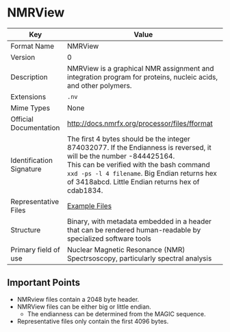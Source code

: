 # NMRView

| Key   | Value  |
| --- | --- |
| Format Name   | NMRView  |
| Version   | 0 |
| Description   | NMRView is a graphical NMR assignment and integration program for proteins, nucleic acids, and other polymers. |
| Extensions    | `.nv` |
| Mime Types    | None |
| Official Documentation    | http://docs.nmrfx.org/processor/files/fformat |
| Identification Signature    | The first 4 bytes should be the integer 874032077.  If the Endianness is reversed, it will be the number -844425164. <BR> This can be verified with the bash command `xxd -ps -l 4 filename`.  Big Endian returns hex of 3418abcd.  Little Endian returns hex of cdab1834.  |
| Representative Files    | [ Example Files ](example-files) |
| Structure | Binary, with metadata embedded in a header that can be rendered human-readable by specialized software tools |
| Primary field of use | Nuclear Magnetic Resonance (NMR) Spectrsoscopy, particularly spectral analysis |

## Important Points

* NMRview files contain a 2048 byte header.
* NMRView files can be either big or little endian.
  * The endianness can be determined from the MAGIC sequence.
* Representative files only contain the first 4096 bytes.
